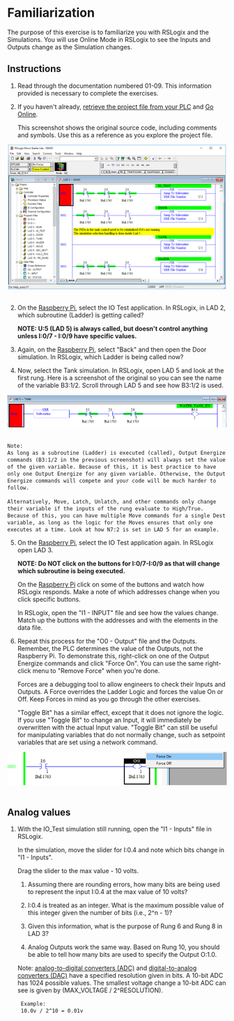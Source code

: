
# Familiarization

The purpose of this exercise is to familiarize you with RSLogix and the Simulations. You will use Online Mode in RSLogix to see the Inputs and Outputs change as the Simulation changes.


## Instructions

1. Read through the documentation numbered 01-09. This information provided is necessary to complete the exercises.


2. If you haven't already, [retrieve the project file from your PLC](./06_upload.md) and [Go Online](./09_online.md).

    This screenshot shows the original source code, including comments and symbols. Use this as a reference as you explore the project file.

<div align="center">
<img src="./img/ladderlogic3.png" width="500">
</div><br/>

2. On the [Raspberry Pi](./02_hilics_vnc.md), select the IO Test application. In RSLogix, in LAD 2, which subroutine (Ladder) is getting called?

    **NOTE: U:5 (LAD 5) is always called, but doesn't control anything unless I:0/7 - I:0/9 have specific values.**

3. Again, on the [Raspberry Pi](./02_hilics_vnc.md), select "Back" and then open the Door simulation. In RSLogix, which Ladder is being called now?


4. Now, select the Tank simulation. In RSLogix, open LAD 5 and look at the first rung. Here is a screenshot of the original so you can see the name of the variable B3:1/2. Scroll through LAD 5 and see how B3:1/2 is used.

<div align="center">
<img src="./img/ex1_01.png" width="700">
</div><br/>

    Note:
    As long as a subroutine (Ladder) is executed (called), Output Energize commands (B3:1/2 in the previous screenshot) will always set the value of the given variable. Because of this, it is best practice to have only one Output Energize for any given variable. Otherwise, the Output Energize commands will compete and your code will be much harder to follow.

    Alternatively, Move, Latch, Unlatch, and other commands only change their variable if the inputs of the rung evaluate to High/True. Because of this, you can have multiple Move commands for a single Dest variable, as long as the logic for the Moves ensures that only one executes at a time. Look at how N7:2 is set in LAD 5 for an example.


5. On the [Raspberry Pi](./02_hilics_vnc.md), select the IO Test application again. In RSLogix open LAD 3. 

    **NOTE: Do NOT click on the buttons for I:0/7-I:0/9 as that will change which subroutine is being executed.**

    On the [Raspberry Pi](./02_hilics_vnc.md) click on some of the buttons and watch how RSLogix responds. Make a note of which addresses change when you click specific buttons. 

    In RSLogix, open the "I1 - INPUT" file and see how the values change. Match up the buttons with the addresses and with the elements in the data file.


6. Repeat this process for the "O0 - Output" file and the Outputs. Remember, the PLC determines the value of the Outputs, not the Raspberry Pi. To demonstrate this, right-click on one of the Output Energize commands and click "Force On". You can use the same right-click menu to "Remove Force" when you're done.

    Forces are a debugging tool to allow engineers to check their Inputs and Outputs. A Force overrides the Ladder Logic and forces the value On or Off. Keep Forces in mind as you go through the other exercises.

    "Toggle Bit" has a similar effect, except that it does not ignore the logic. If you use "Toggle Bit" to change an Input, it will immediately be overwritten with the actual Input value. "Toggle Bit" can still be useful for manipulating variables that do not normally change, such as setpoint variables that are set using a network command.

<div align="center">
<img src="./img/ex1_02.png" width="700">
</div><br/>


## Analog values

1. With the IO_Test simulation still running, open the "I1 - Inputs" file in RSLogix. 
    
    In the simulation, move the slider for I:0.4 and note which bits change in "I1 - Inputs". 
    
    Drag the slider to the max value - 10 volts. 
    
    1. Assuming there are rounding errors, how many bits are being used to represent the input I:0.4 at the max value of 10 volts?

    2. I:0.4 is treated as an integer. What is the maximum possible value of this integer given the number of bits (i.e., 2^n - 1)?

    3. Given this information, what is the purpose of Rung 6 and Rung 8 in LAD 3?

    4. Analog Outputs work the same way. Based on Rung 10, you should be able to tell how many bits are used to specify the Output O:1.0.

    Note: [analog-to-digital converters (ADC)](https://en.wikipedia.org/wiki/Analog-to-digital_converter) and [digital-to-analog converters (DAC)](https://en.wikipedia.org/wiki/Digital-to-analog_converter) have a specified resolution given in bits. A 10-bit ADC has 1024 possible values. The smallest voltage change a 10-bit ADC can see is given by (MAX_VOLTAGE / 2^RESOLUTION). 
    
        Example: 
        10.0v / 2^10 = 0.01v